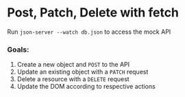 # Post, Patch, Delete with fetch

Run `json-server --watch db.json` to access the mock API

### Goals: 
1. Create a new object and `POST` to the API
2. Update an existing object with a `PATCH` request 
3. Delete a resource with a `DELETE` request
4. Update the DOM according to respective actions